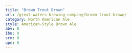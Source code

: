 ```yaml
---
title: "Brown Trout Brown"
url: /great-waters-brewing-company/brown-trout-brown/
category: North American Ale
style: American-Style Brown Ale
abv: 0
ibu: 0
srm: 0
upc: 0
---
```


